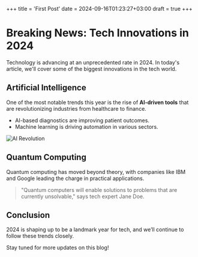 +++
title = 'First Post'
date = 2024-09-16T01:23:27+03:00
draft = true
+++
# Breaking News: Tech Innovations in 2024

Technology is advancing at an unprecedented rate in 2024. In today's article, we'll cover some of the biggest innovations in the tech world.

## Artificial Intelligence

One of the most notable trends this year is the rise of **AI-driven tools** that are revolutionizing industries from healthcare to finance.

- AI-based diagnostics are improving patient outcomes.
- Machine learning is driving automation in various sectors.

![AI Revolution](https://your-image-link.com/ai-image.jpg)

## Quantum Computing

Quantum computing has moved beyond theory, with companies like IBM and Google leading the charge in practical applications.

> "Quantum computers will enable solutions to problems that are currently unsolvable," says tech expert Jane Doe.

## Conclusion

2024 is shaping up to be a landmark year for tech, and we’ll continue to follow these trends closely.

Stay tuned for more updates on this blog!
